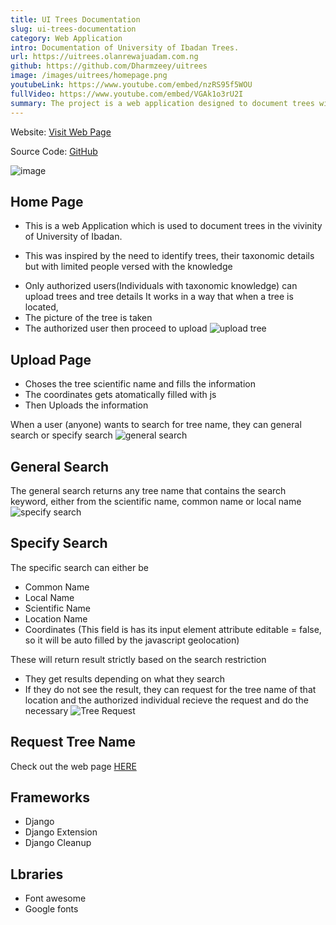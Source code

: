 ```yaml
---
title: UI Trees Documentation
slug: ui-trees-documentation
category: Web Application
intro: Documentation of University of Ibadan Trees.
url: https://uitrees.olanrewajuadam.com.ng
github: https://github.com/Dharmzeey/uitrees
image: /images/uitrees/homepage.png
youtubeLink: https://www.youtube.com/embed/nzRS95f5WOU
fullVideo: https://www.youtube.com/embed/VGAk1o3rU2I
summary: The project is a web application designed to document trees within the University of Ibadan. It aims to help identify trees and their taxonomic details, addressing the challenge of limited expertise in this area. Only authorized users with taxonomic knowledge can upload tree information. The process involves taking a picture of the tree, selecting its scientific name, filling in details, and automatically capturing its coordinates using JavaScript.For general users, the application provides search functionality. Users can perform a general search, which matches keywords across scientific, common, or local names, or a specific search, which allows filtering by criteria such as common name, local name, scientific name, location, or coordinates. If a tree is not found, users can request its identification, and authorized individuals will handle the request. The application is built using Django and related extensions.
---
```

Website: [Visit Web Page](https://uitrees.olanrewajuadam.com.ng/)

Source Code: [GitHub](https://github.com/Dharmzeey/uitrees)

![image](/images/uitrees/homepage.png)
## **Home Page**

+ This is a web Application which is used to document trees in the vivinity of University of Ibadan. 

+ This was inspired by the need to identify trees, their taxonomic details but with limited people versed with the knowledge

- Only authorized users(Individuals with taxonomic knowledge) can upload trees and tree details
It works in a way that when a tree is located, 
- The picture of the tree is taken 
- The authorized user then proceed to upload 
![upload tree](/images/uitrees/upload.png)
## **Upload Page**
- Choses the tree scientific name and fills the information
- The coordinates gets atomatically filled with js
- Then Uploads the information

When a user (anyone) wants to search for tree name, they can general search or specify search
![general search](/images/uitrees/general-search.png)
## **General Search**
The general search returns any tree name that contains the search keyword, either from the scientific name, common name or local name
![specify search](/images/uitrees/specify-search.png)
## **Specify Search**
The specific search can either be 
- Common Name
- Local Name
- Scientific Name
- Location Name
- Coordinates (This field is has its input element attribute editable = false, so it will be auto filled by the javascript geolocation)

These will return result strictly based on the search restriction

- They get results depending on what they search
- If they do not see the result, they can request for the tree name of that location and the authorized individual recieve the request and do the necessary
![Tree Request](/images/uitrees/request-tree.png)
## **Request Tree Name**

Check out the web page [HERE](https://uitrees.up.railway.app)

## Frameworks
- Django
- Django Extension
- Django Cleanup

## Lbraries
- Font awesome
- Google fonts